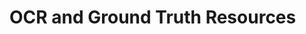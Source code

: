 # OCR and Ground Truth Resources

<!--
<ul> 
{% assign entries = site.data.ocr-gt | sort: 'id' %}
{% for item in entries %}
    [ Loop through the entries in _data/ocr-gt.yml and display them in a nice way ]
{% endfor %}
</ul> 
-->